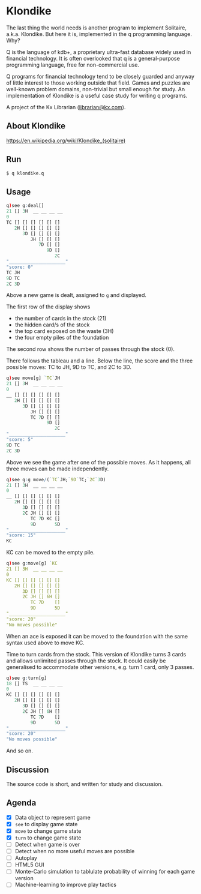 Klondike
========

The last thing the world needs is another program to implement Solitaire, a.k.a. Klondike. 
But here it is, implemented in the q programming language. 
Why?

Q is the language of kdb+, a proprietary ultra-fast database widely used in financial technology.
It is often overlooked that q is a general-purpose programming language, free for non-commercial use.

Q programs for financial technology tend to be closely guarded and anyway of little interest to those working outside that field. 
Games and puzzles are well-known problem domains, non-trivial but small enough for study.
An implementation of Klondike is a useful case study for writing q programs. 

A project of the Kx Librarian (librarian@kx.com).


About Klondike
--------------

https://en.wikipedia.org/wiki/Klondike_(solitaire)


Run
---

```bash
$ q klondike.q
```


Usage
-----

```q
q)see g:deal[]
21 [] 3H  __ __ __ __
0
TC [] [] [] [] [] []
   2H [] [] [] [] []
      3D [] [] [] []
         JH [] [] []
            7D [] []
               9D []
                  2C
"_____________________"
"score: 0"
TC JH
9D TC
2C 3D
```

Above a new game is dealt, assigned to `g` and displayed. 

The first row of the display shows 

-   the number of cards in the stock (21)
-   the hidden card/s of the stock
-   the top card exposed on the waste (3H)
-   the four empty piles of the foundation

The second row shows the number of passes through the stock (0).

There follows the tableau and a line. Below the line, the score and the three possible moves: TC to JH, 9D to TC, and 2C to 3D.

```q
q)see move[g] `TC`JH
21 [] 3H  __ __ __ __
0
__ [] [] [] [] [] []
   2H [] [] [] [] []
      3D [] [] [] []
         JH [] [] []
         TC 7D [] []
               9D []
                  2C
"_____________________"
"score: 5"
9D TC
2C 3D
```

Above we see the game after one of the possible moves. 
As it happens, all three moves can be made independently.

```q
q)see g:g move/(`TC`JH;`9D`TC;`2C`3D)
21 [] 3H  __ __ __ __
0
__ [] [] [] [] [] []
   2H [] [] [] [] []
      3D [] [] [] []
      2C JH [] [] []
         TC 7D KC []
         9D       5D
"_____________________"
"score: 15"
KC
```

KC can be moved to the empty pile.

```q
q)see g:move[g] `KC
21 [] 3H  __ __ __ __
0
KC [] [] [] [] [] []
   2H [] [] [] [] []
      3D [] [] [] []
      2C JH [] 6H []
         TC 7D    []
         9D       5D
"_____________________"
"score: 20"
"No moves possible"
```

When an ace is exposed it can be moved to the foundation with the same syntax used above to move KC.

Time to turn cards from the stock. 
This version of Klondike turns 3 cards and allows unlimited passes through the stock. It could easily be generalised to accommodate other versions, e.g. turn 1 card, only 3 passes.

```q
q)see g:turn[g]
18 [] TS  __ __ __ __
0
KC [] [] [] [] [] []
   2H [] [] [] [] []
      3D [] [] [] []
      2C JH [] 6H []
         TC 7D    []
         9D       5D
"_____________________"
"score: 20"
"No moves possible"
```

And so on. 


Discussion
----------

The source code is short, and written for study and discussion. 
<!-- See [code.kx.com/q/learn/reading/klondike](https://code.kx.com/q/learn/reading/klondike/). -->


Agenda
------

- [x] Data object to represent game
- [x] `see` to display game state
- [x] `move` to change game state
- [x] `turn` to change game state
- [ ] Detect when game is over
- [ ] Detect when no more useful moves are possible
- [ ] Autoplay
- [ ] HTML5 GUI
- [ ] Monte-Carlo simulation to tablulate probability of winning for each game version
- [ ] Machine-learning to improve play tactics